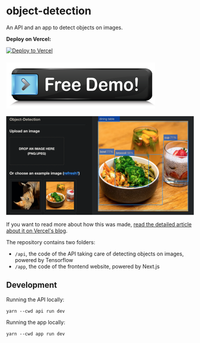 # object-detection

An API and an app to detect objects on images.

**Deploy on Vercel:**

[![Deploy to Vercel](https://zeit.co/button)](https://vercel.com/new/project?template=lucleray/object-detection)

### [![Demo ](https://raw.githubusercontent.com/Tommy-Ngx/object_dectection/main/demo.png)](https://object-dectection.tommy-ngx.vercel.app)

![Screenshot of the app](screenshot.png)

If you want to read more about how this was made, [read the detailed article about it on Vercel's blog](https://zeit.co/blog/serverless-machine-learning).

The repository contains two folders:

- `/api`, the code of the API taking care of detecting objects on images, powered by Tensorflow
- `/app`, the code of the frontend website, powered by Next.js


## Development

Running the API locally:

```
yarn --cwd api run dev
```

Running the app locally:

```
yarn --cwd app run dev
```
